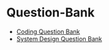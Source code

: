 # Question-Bank

* [Coding Question Bank](Coding-Question-Bank.md)
* [System Design Question Bank](System-Design-Question-Bank.md)

